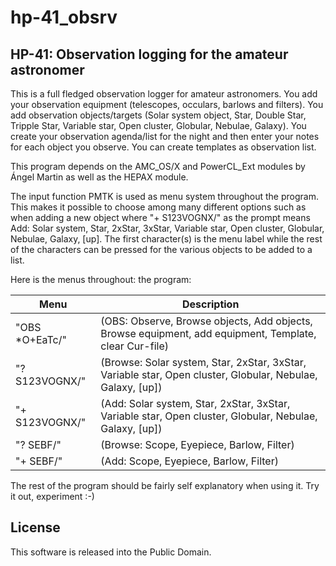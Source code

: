 # hp-41_obsrv
## HP-41: Observation logging for the amateur astronomer

This is a full fledged observation logger for amateur astronomers. You add your observation equipment (telescopes, occulars, barlows and filters). You add observation objects/targets (Solar system object, Star, Double Star, Tripple Star, Variable star, Open cluster, Globular, Nebulae, Galaxy). You create your observation agenda/list for the night and then enter your notes for each object you observe. You can create templates as observation list.

This program depends on the AMC_OS/X and PowerCL_Ext modules by Ángel Martin as well as the HEPAX module.

The input function PMTK is used as menu system throughout the program. This makes it possible to choose among many different options such as when adding a new object where "+ S123VOGNX/" as the prompt means Add: Solar system, Star, 2xStar, 3xStar, Variable star, Open cluster, Globular, Nebulae, Galaxy, [up]. The first character(s) is the menu label while the rest of the characters can be pressed for the various objects to be added to a list.

Here is the menus throughout: the program:

Menu	|Description
----------------|-----------
"OBS *O+EaTc/" | (OBS: Observe, Browse objects, Add objects, Browse equipment, add equipment, Template, clear Cur-file)
"? S123VOGNX/" | (Browse: Solar system, Star, 2xStar, 3xStar, Variable star, Open cluster, Globular, Nebulae, Galaxy, [up])
"+ S123VOGNX/" | (Add: Solar system, Star, 2xStar, 3xStar, Variable star, Open cluster, Globular, Nebulae, Galaxy, [up])
"? SEBF/" | (Browse: Scope, Eyepiece, Barlow, Filter)
"+ SEBF/" | (Add: Scope, Eyepiece, Barlow, Filter)

The rest of the program should be fairly self explanatory when using it. Try it out, experiment :-)

## License
This software is released into the Public Domain.
